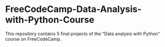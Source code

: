 # FreeCodeCamp-Data-Analysis-with-Python-Course
This repository contains 5 final projects of the "Data analysis with Python" course on FreeCodeCamp.
